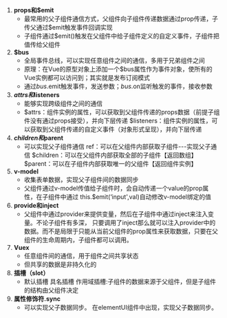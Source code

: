 1. **props和$emit**
   * 最常用的父子组件通信方式，父组件向子组件传递数据通过prop传递，子传父通过$emit触发事件回调实现
   * 子组件通过$emit()触发在父组件中给子组件定义的自定义事件，子组件把值传给父组件
2. **$bus**
   * 全局事件总线，可以实现任意组件之间的通信，多用于兄弟组件之间
   * 原理：在Vue的原型对象上添加一个$bus属性作为事件对象，使所有的Vue实例都可以访问到；其实就是发布订阅模式
   * 通过$bus.$emit触发事件，发送参数；$bus.$on监听触发的事件，接收参数
3. **$attrs和$listeners**
   * 能够实现跨级组件之间的通信
   * $attrs：组件实例的属性，可以获取到父组件传递的props数据（前提子组件没有通过props接受），并向下层传递
     $listeners：组件实例的属性，可以获取到父组件传递的自定义事件（对象形式呈现），并向下层传递
4. **$children和$parent**
   * 可以实现父子组件通信
     ref：可以在父组件内部获取子组件---实现父子通信
     $children：可以在父组件内部获取全部的子组件【返回数组】
     $parent：可以在子组件内部获取唯一的父组件【返回组件实例】
5. **v-model**
   * 收集表单数据，实现父子组件间的数据同步
   * 父组件通过v-model传值给子组件时，会自动传递一个value的prop属性，在子组件中通过 this.$emit(‘input',val)自动修改v-model绑定的值
6. **provide和inject**
   * 父组件中通过provider来提供变量，然后在子组件中通过inject来注入变量。不论子组件有多深， 只要调用了inject那么就可以注入provider中的数据。而不是局限于只能从当前父组件的prop属性来获取数据，只要在父组件的生命周期内，子组件都可以调用。
7. **Vuex**
   * 任意组件间的通信，用于组件之间共享状态
   * 但共享的数据是非持久化的
9. **插槽（slot）**
   * 默认插槽
     具名插槽
     作用域插槽:子组件的数据来源于父组件，但是子组件的结构由父组件决定
10. **属性修饰符.sync**
    * 可以实现父子数据同步。
      在elementUI组件中出现，实现父子数据同步。

